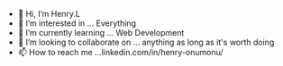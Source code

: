 - 👋 Hi, I’m Henry.L
- 👀 I’m interested in ... Everything
- 🌱 I’m currently learning ... Web Development
- 💞️ I’m looking to collaborate on ... anything as long as it's worth doing
- 📫 How to reach me ...linkedin.com/in/henry-onumonu/

<!---
imlendex/imlendex is a ✨ special ✨ repository because its `README.md` (this file) appears on your GitHub profile.
You can click the Preview link to take a look at your changes.
--->
